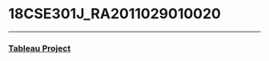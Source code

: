 # 18CSE301J_RA2011029010020
---
### [Tableau Project](https://public.tableau.com/views/Statewiseliteracyrate_16774921541690/Dashboard1?:language=en-US&:display_count=n&:origin=viz_share_link)



